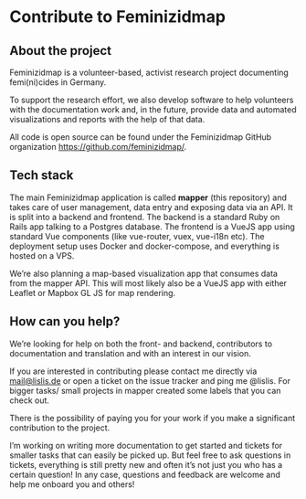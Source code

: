# Contribute to Feminizidmap

## About the project

Feminizidmap is a volunteer-based, activist research project documenting femi(ni)cides in Germany. 

To support the research effort, we also develop software to help volunteers with the documentation work and, in the future, provide data and automated visualizations and reports with the help of that data. 

All code is open source can be found under the Feminizidmap GitHub organization https://github.com/feminizidmap/.

## Tech stack

The main Feminizidmap application is called **mapper** (this repository) and takes care of user management, data entry and exposing data via an API. It is split into a backend and frontend. 
The backend is a standard Ruby on Rails app talking to a Postgres database. 
The frontend is a VueJS app using standard Vue components (like vue-router, vuex, vue-i18n etc). 
The deployment setup uses Docker and docker-compose, and everything is hosted on a VPS.

We’re also planning a map-based visualization app that consumes data from the mapper API. This will most likely also be a VueJS app with either Leaflet or Mapbox GL JS for map rendering.

## How can you help?

We’re looking for help on both the front- and backend, contributors to documentation and translation and with an interest in our vision.

If you are interested in contributing please contact me directly via mail@lislis.de or open a ticket on the issue tracker and ping me @lislis. For bigger tasks/ small projects in mapper created some labels that you can check out.

There is the possibility of paying you for your work if you make a significant contribution to the project.

I’m working on writing more documentation to get started and tickets for smaller tasks that can easily be picked up. But feel free to ask questions in tickets, everything is still pretty new and often it’s not just you who has a certain question! In any case, questions and feedback are welcome and help me onboard you and others!

